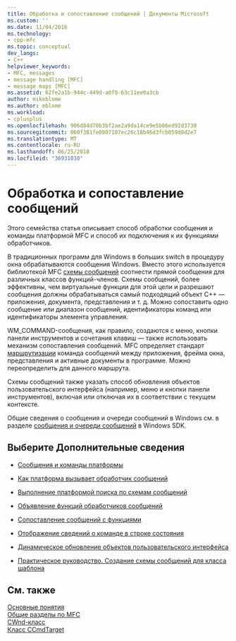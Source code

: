 ```yaml
---
title: Обработка и сопоставление сообщений | Документы Microsoft
ms.custom: ''
ms.date: 11/04/2016
ms.technology:
- cpp-mfc
ms.topic: conceptual
dev_langs:
- C++
helpviewer_keywords:
- MFC, messages
- message handling [MFC]
- message maps [MFC]
ms.assetid: 62fe2a1b-944c-449d-a0f0-63c11ee0a3cb
author: mikeblome
ms.author: mblome
ms.workload:
- cplusplus
ms.openlocfilehash: 906d84d70b3bf2ae2a9da14ce9e5b06ed92d3730
ms.sourcegitcommit: 060f381fe0807107ec26c18b46d3fcb859d8d2e7
ms.translationtype: MT
ms.contentlocale: ru-RU
ms.lasthandoff: 06/25/2018
ms.locfileid: "36931038"
---
```

# <a name="message-handling-and-mapping"></a>Обработка и сопоставление сообщений
Этого семейства статья описывает способ обработки сообщения и команды платформой MFC и способ их подключения к их функциями обработчиков.  
  
 В традиционных программ для Windows в больших switch в процедуру окна обрабатываются сообщения Windows. Вместо этого используется библиотекой MFC [схемы сообщений](../mfc/message-categories.md) соотнести прямой сообщения для различных классов функций-членов. Схемы сообщений, более эффективны, чем виртуальные функции для этой цели и разрешают сообщения должны обрабатываться самый подходящий объект C++ — приложения, документа, представления и т. д. Можно сопоставить одно сообщение или диапазон сообщений, идентификаторы команд или идентификаторы элемента управления.  
  
 WM_COMMAND-сообщения, как правило, создаются с меню, кнопки панели инструментов и сочетания клавиш — также использовать механизм сопоставления сообщений. MFC определяет стандарт [маршрутизации](../mfc/command-routing.md) команда сообщений между приложения, фрейма окна, представления и активные документы в программе. Можно переопределить для данного маршрута.  
  
 Схемы сообщений также указать способ обновления объектов пользовательского интерфейса (например, меню и кнопки панели инструментов), включая или отключая их в соответствии с текущем контексте.  
  
 Общие сведения о сообщения и очереди сообщений в Windows см. в разделе [сообщения и очереди сообщений](http://msdn.microsoft.com/library/windows/desktop/ms632590) в Windows SDK.  
  
## <a name="what-do-you-want-to-know-more-about"></a>Выберите Дополнительные сведения  
  
-   [Сообщения и команды платформы](../mfc/messages-and-commands-in-the-framework.md)  
  
-   [Как платформа вызывает обработчик сообщений](../mfc/how-the-framework-calls-a-handler.md)  
  
-   [Выполнение платформой поиска по схемам сообщений](../mfc/how-the-framework-searches-message-maps.md)  
  
-   [Объявление функций обработчиков сообщений](../mfc/declaring-message-handler-functions.md)  
  
-   [Сопоставление сообщений с функциями](../mfc/reference/mapping-messages-to-functions.md)  
  
-   [Отображение сведений о команде в строке состояния](../mfc/how-to-display-command-information-in-the-status-bar.md)  
  
-   [Динамическое обновление объектов пользовательского интерфейса](../mfc/how-to-update-user-interface-objects.md)  
  
-   [Практическое руководство. Создание схемы сообщений для класса шаблона](../mfc/how-to-create-a-message-map-for-a-template-class.md)  
  
## <a name="see-also"></a>См. также  
 [Основные понятия](../mfc/mfc-concepts.md)   
 [Общие разделы по MFC](../mfc/general-mfc-topics.md)   
 [CWnd-класс](../mfc/reference/cwnd-class.md)   
 [Класс CCmdTarget](../mfc/reference/ccmdtarget-class.md)
